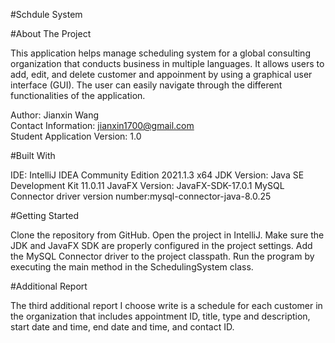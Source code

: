 #Schdule System

#About The Project

This application helps manage scheduling system for a global consulting organization that conducts business in multiple languages. It allows users to add, edit, and delete customer and appoinment by using a graphical user interface (GUI).  The user can easily navigate through the different functionalities of the application.  


Author: Jianxin Wang    
Contact Information: jianxin1700@gmail.com  
Student Application Version: 1.0

#Built With

IDE: IntelliJ IDEA Community Edition 2021.1.3 x64
JDK Version: Java SE Development Kit 11.0.11
JavaFX Version: JavaFX-SDK-17.0.1
MySQL Connector driver version number:mysql-connector-java-8.0.25

#Getting Started

  Clone the repository from GitHub.
  Open the project in IntelliJ.
  Make sure the JDK and JavaFX SDK are properly configured in the project settings.
  Add the MySQL Connector driver to the project classpath.
  Run the program by executing the main method in the SchedulingSystem class.

#Additional Report

The third additional report I choose write is a schedule for each customer in the organization that includes appointment ID, title, type and description, start date and time, end date and time, and contact ID.

